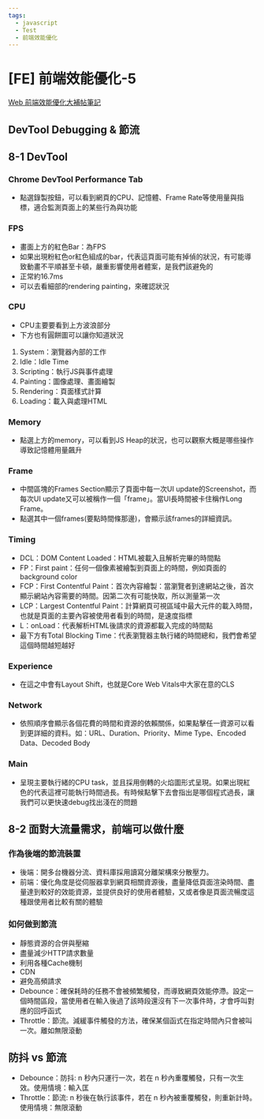 ```yaml
---
tags:
  - javascript
  - Test
  - 前端效能優化
---
```


# [FE] 前端效能優化-5

[Web 前端效能優化大補帖筆記](https://www.books.com.tw/products/E050147683)

## DevTool Debugging & 節流
## 8-1 DevTool 
### Chrome DevTool Performance Tab
* 點選錄製按鈕，可以看到網頁的CPU、記憶體、Frame Rate等使用量與指標，適合監測頁面上的某些行為與功能
### FPS
* 畫面上方的紅色Bar：為FPS
* 如果出現粉紅色or紅色組成的bar，代表這頁面可能有掉偵的狀況，有可能導致動畫不平順甚至卡頓，嚴重影響使用者體案，是我們該避免的
* 正常約16.7ms
* 可以去看細部的rendering painting，來確認狀況
### CPU
* CPU主要要看到上方波浪部分
* 下方也有圓餅圖可以讓你知道狀況
1. System：瀏覽器內部的工作
2. Idle：Idle Time
3. Scripting：執行JS與事件處理
4. Painting：圖像處理、畫面繪製
5. Rendering：頁面樣式計算
6. Loading：載入與處理HTML

### Memory
* 點選上方的memory，可以看到JS Heap的狀況，也可以觀察大概是哪些操作導致記憶體用量飆升

### Frame
* 中間區塊的Frames Section顯示了頁面中每一次UI update的Screenshot，而每次UI update又可以被稱作一個「frame」。當UI長時間被卡住稱作Long Frame。
* 點選其中一個frames(要點時間條那邊)，會顯示該frames的詳細資訊。

### Timing
* DCL：DOM Content Loaded：HTML被載入且解析完畢的時間點
* FP：First paint：任何一個像素被繪製到頁面上的時間，例如頁面的background color
* FCP：First Contentful Paint：首次內容繪製：當瀏覽者到達網站之後，首次顯示網站內容需要的時間。因第二次有可能快取，所以測量第一次
* LCP：Largest Contentful Paint：計算網頁可視區域中最大元件的載入時間，也就是頁面的主要內容被使用者看到的時間，是速度指標
* L：onLoad：代表解析HTML後請求的資源都載入完成的時間點
* 最下方有Total Blocking Time：代表瀏覽器主執行緒的時間總和，我們會希望這個時間越短越好

### Experience
* 在這之中會有Layout Shift，也就是Core Web Vitals中大家在意的CLS

### Network
* 依照順序會顯示各個花費的時間和資源的依賴關係，如果點擊任一資源可以看到更詳細的資料。如：URL、Duration、Priority、Mime Type、Encoded Data、Decoded Body

### Main
* 呈現主要執行緒的CPU task，並且採用倒轉的火焰圖形式呈現。如果出現紅色的代表這裡可能執行時間過長。有時候點擊下去會指出是哪個程式過長，讓我們可以更快速debug找出淺在的問題

## 8-2 面對大流量需求，前端可以做什麼
### 作為後端的節流裝置
* 後端：開多台機器分流、資料庫採用讀寫分離架構來分散壓力。
* 前端：優化角度是從伺服器拿到網頁相關資源後，盡量降低頁面渲染時間、盡量達到較好的效能資源，並提供良好的使用者體驗，又或者像是頁面流暢度這種跟使用者比較有關的體驗

### 如何做到節流
* 靜態資源的合併與壓縮
* 盡量減少HTTP請求數量
* 利用各種Cache機制
* CDN
* 避免高頻請求
* Debounce：確保耗時的任務不會被頻繁觸發，而導致網頁效能停滯。設定一個時間區段，當使用者在輸入後過了該時段還沒有下一次事件時，才會呼叫對應的回呼函式
* Throttle：節流。減緩事件觸發的方法，確保某個函式在指定時間內只會被叫一次。離如無限滾動

## 防抖 vs 節流
* Debounce：防抖: n 秒內只運行一次，若在 n 秒內重覆觸發，只有一次生效。使用情境：輸入匡
* Throttle：節流: n 秒後在執行該事件，若在 n 秒內被重覆觸發，則重新計時。使用情境：無限滾動






